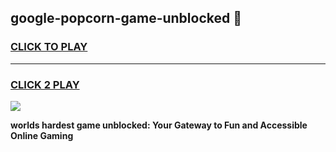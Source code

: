 
## google-popcorn-game-unblocked 👋
<h3>
<a href="https://premium.freeplayer.one?title=google-popcorn-game-unblocked&ref=14F">CLICK TO PLAY</a></h3>
<hr>

<h3>
<a href="https://premium.freeplayer.one?title=google-popcorn-game-unblocked&ref=14F">CLICK 2 PLAY</a>
  
</h3>

<a href="https://premium.freeplayer.one?title=google-popcorn-game-unblocked&ref=12F/"><img src="https://clearcache.store/games.png"></a>


**worlds hardest game unblocked: Your Gateway to Fun and Accessible Online Gaming**
